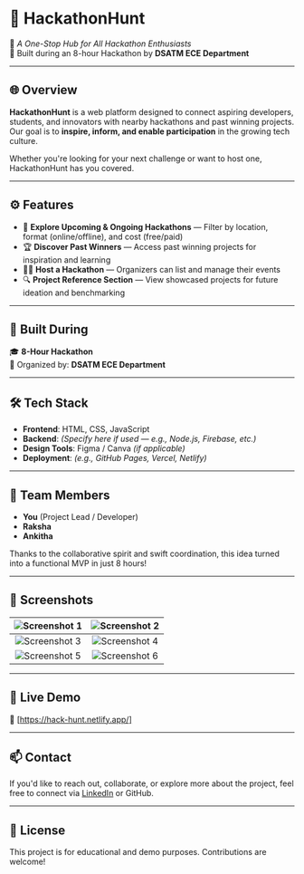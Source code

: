 # 🧭 HackathonHunt

🎯 *A One-Stop Hub for All Hackathon Enthusiasts*  
🏅 Built during an 8-hour Hackathon by **DSATM ECE Department**

---

## 🌐 Overview

**HackathonHunt** is a web platform designed to connect aspiring developers, students, and innovators with nearby hackathons and past winning projects.  
Our goal is to **inspire, inform, and enable participation** in the growing tech culture.

Whether you're looking for your next challenge or want to host one, HackathonHunt has you covered.

---

## ⚙️ Features

- 📍 **Explore Upcoming & Ongoing Hackathons** — Filter by location, format (online/offline), and cost (free/paid)  
- 🏆 **Discover Past Winners** — Access past winning projects for inspiration and learning  
- 🧑‍💻 **Host a Hackathon** — Organizers can list and manage their events  
- 🔍 **Project Reference Section** — View showcased projects for future ideation and benchmarking  

---

## 🏁 Built During

🎓 **8-Hour Hackathon**  
🏫 Organized by: **DSATM ECE Department**

---

## 🛠️ Tech Stack

- **Frontend**: HTML, CSS, JavaScript  
- **Backend**: *(Specify here if used — e.g., Node.js, Firebase, etc.)*  
- **Design Tools**: Figma / Canva *(if applicable)*  
- **Deployment**: *(e.g., GitHub Pages, Vercel, Netlify)*

---

## 👥 Team Members

- **You** (Project Lead / Developer)  
- **Raksha**  
- **Ankitha**

Thanks to the collaborative spirit and swift coordination, this idea turned into a functional MVP in just 8 hours!

---

## 📸 Screenshots

| ![Screenshot 1](https://github.com/user-attachments/assets/f01411e8-8bf4-4d0d-8497-f9dd8ef6b6e6) | ![Screenshot 2](https://github.com/user-attachments/assets/fbf06212-c8aa-4ffa-99c8-4ad9732a3e97) |
|:--:|:--:|
| ![Screenshot 3](https://github.com/user-attachments/assets/e7dbb40f-9234-464a-ad04-e7672ddec54a) | ![Screenshot 4](https://github.com/user-attachments/assets/2e2cf3f9-27a0-491f-81ab-b801d2703ca3) |
| ![Screenshot 5](https://github.com/user-attachments/assets/2c6d79a5-6503-41b6-879d-5a1f9b0df724) | ![Screenshot 6](https://github.com/user-attachments/assets/ee6c2549-7e17-4d84-8481-ce7ba015eb24) |

---

## 🚀 Live Demo

🔗 [https://hack-hunt.netlify.app/]

---

## 📫 Contact

If you'd like to reach out, collaborate, or explore more about the project, feel free to connect via [LinkedIn](https://www.linkedin.com) or GitHub.

---

## 📄 License

This project is for educational and demo purposes. Contributions are welcome!

